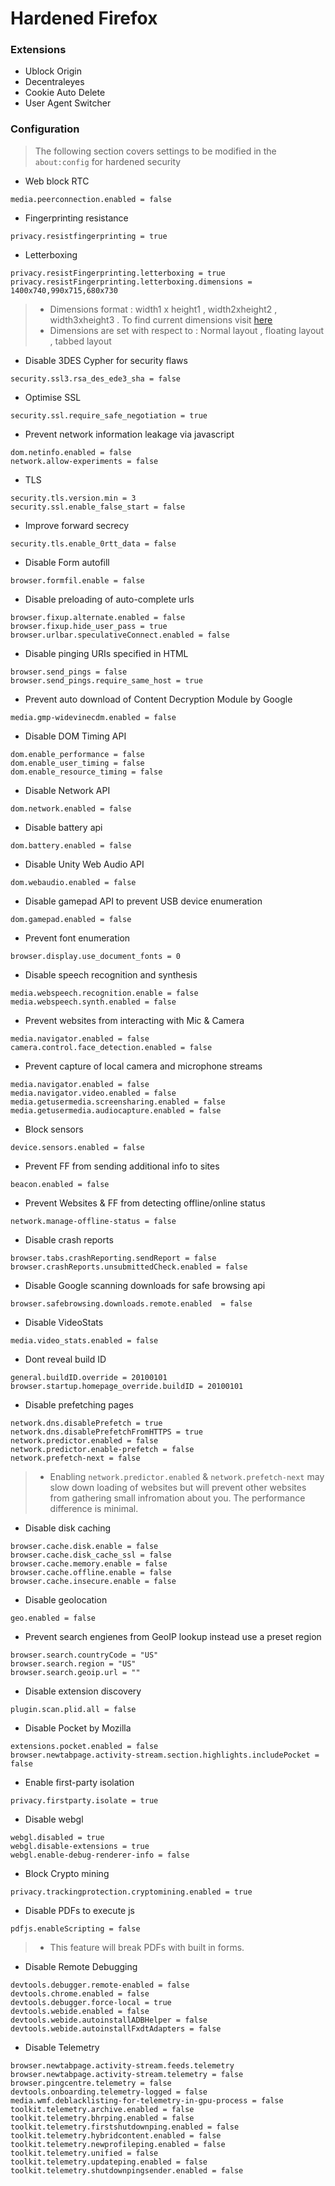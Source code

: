 # Hardened Firefox


### Extensions

* Ublock Origin
* Decentraleyes 
* Cookie Auto Delete
* User Agent Switcher


###  Configuration
> The following section covers settings to be modified in the `about:config` for hardened security

* Web block RTC

```
media.peerconnection.enabled = false
```

* Fingerprinting resistance

```
privacy.resistfingerprinting = true
```
* Letterboxing

```
privacy.resistFingerprinting.letterboxing = true
privacy.resistFingerprinting.letterboxing.dimensions = 1400x740,990x715,680x730 
```
> * Dimensions format : width1 x height1 , width2xheight2 , width3xheight3 . To find current dimensions visit [here](https://www.rapidtables.com/web/tools/window-size.html)
> * Dimensions are set with respect to : Normal layout , floating layout , tabbed layout

* Disable 3DES Cypher for security flaws

```
security.ssl3.rsa_des_ede3_sha = false
```

* Optimise SSL

```
security.ssl.require_safe_negotiation = true
```

* Prevent network information leakage via javascript

```
dom.netinfo.enabled = false
network.allow-experiments = false
```
* TLS

```
security.tls.version.min = 3
security.ssl.enable_false_start = false
```

* Improve forward secrecy

```
security.tls.enable_0rtt_data = false
```

* Disable Form autofill 

```
browser.formfil.enable = false
```
* Disable preloading of auto-complete urls

```
browser.fixup.alternate.enabled = false
browser.fixup.hide_user_pass = true 
browser.urlbar.speculativeConnect.enabled = false
```

* Disable pinging URIs specified in HTML

```
browser.send_pings = false
browser.send_pings.require_same_host = true
```

* Prevent auto download of Content Decryption Module by Google

```
media.gmp-widevinecdm.enabled = false
```

* Disable DOM Timing API

```
dom.enable_performance = false
dom.enable_user_timing = false
dom.enable_resource_timing = false
```

* Disable Network API

```
dom.network.enabled = false
```

* Disable battery api

```
dom.battery.enabled = false
```
* Disable Unity Web Audio API

```
dom.webaudio.enabled = false
```

* Disable gamepad API to prevent USB device enumeration

```
dom.gamepad.enabled = false
```
* Prevent font enumeration

```
browser.display.use_document_fonts = 0
```
* Disable speech recognition and synthesis

```
media.webspeech.recognition.enable = false
media.webspeech.synth.enabled = false
```

* Prevent websites from interacting with Mic & Camera

```
media.navigator.enabled = false 
camera.control.face_detection.enabled = false 
```
* Prevent capture of local camera and microphone streams

```
media.navigator.enabled = false
media.navigator.video.enabled = false
media.getusermedia.screensharing.enabled = false
media.getusermedia.audiocapture.enabled = false
```
* Block sensors

```
device.sensors.enabled = false
```
* Prevent FF from sending additional info to sites

```
beacon.enabled = false
```
* Prevent Websites & FF from detecting offline/online status

```
network.manage-offline-status = false
```

* Disable crash reports
```
browser.tabs.crashReporting.sendReport = false
browser.crashReports.unsubmittedCheck.enabled = false
```

* Disable Google scanning downloads for safe browsing api 
```
browser.safebrowsing.downloads.remote.enabled  = false
```

* Disable VideoStats

```
media.video_stats.enabled = false
```

* Dont reveal build ID

```
general.buildID.override = 20100101
browser.startup.homepage_override.buildID = 20100101
```


* Disable prefetching pages

```
network.dns.disablePrefetch = true
network.dns.disablePrefetchFromHTTPS = true
network.predictor.enabled = false
network.predictor.enable-prefetch = false
network.prefetch-next = false
```
> * Enabling `network.predictor.enabled` & `network.prefetch-next` may slow down loading of websites but will prevent other websites from gathering small infromation about you. The performance difference is minimal. 

* Disable disk caching

```
browser.cache.disk.enable = false
browser.cache.disk_cache_ssl = false
browser.cache.memory.enable = false
browser.cache.offline.enable = false
browser.cache.insecure.enable = false
```

* Disable geolocation

```
geo.enabled = false
```
* Prevent search engienes from GeoIP lookup instead use a preset region

```
browser.search.countryCode = "US"
browser.search.region = "US"
browser.search.geoip.url = ""
```

* Disable extension discovery

```
plugin.scan.plid.all = false
```
* Disable Pocket by Mozilla 

```
extensions.pocket.enabled = false
browser.newtabpage.activity-stream.section.highlights.includePocket = false
```
* Enable first-party isolation

```
privacy.firstparty.isolate = true
```

* Disable webgl
```
webgl.disabled = true
webgl.disable-extensions = true
webgl.enable-debug-renderer-info = false
```
* Block Crypto mining

```
privacy.trackingprotection.cryptomining.enabled = true
```
* Disable PDFs to execute js

```
pdfjs.enableScripting = false
```
> * This feature will break PDFs with built in forms.

* Disable Remote Debugging 

```
devtools.debugger.remote-enabled = false
devtools.chrome.enabled = false
devtools.debugger.force-local = true
devtools.webide.enabled = false
devtools.webide.autoinstallADBHelper = false 
devtools.webide.autoinstallFxdtAdapters = false
```

* Disable Telemetry 

```
browser.newtabpage.activity-stream.feeds.telemetry browser.newtabpage.activity-stream.telemetry = false
browser.pingcentre.telemetry = false
devtools.onboarding.telemetry-logged = false
media.wmf.deblacklisting-for-telemetry-in-gpu-process = false
toolkit.telemetry.archive.enabled = false
toolkit.telemetry.bhrping.enabled = false
toolkit.telemetry.firstshutdownping.enabled = false
toolkit.telemetry.hybridcontent.enabled = false
toolkit.telemetry.newprofileping.enabled = false
toolkit.telemetry.unified = false
toolkit.telemetry.updateping.enabled = false
toolkit.telemetry.shutdownpingsender.enabled = false
```

